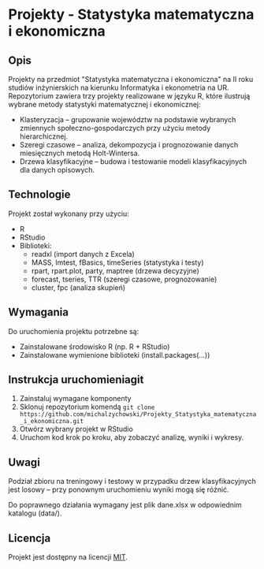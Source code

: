 # Projekty - Statystyka matematyczna i ekonomiczna
## Opis
Projekty na przedmiot "Statystyka matematyczna i ekonomiczna" na II roku studiów inżynierskich na kierunku Informatyka i ekonometria na UR. Repozytorium zawiera trzy projekty realizowane w języku R, które ilustrują wybrane metody statystyki matematycznej i ekonomicznej:
* Klasteryzacja – grupowanie województw na podstawie wybranych zmiennych społeczno-gospodarczych przy użyciu metody hierarchicznej.
* Szeregi czasowe – analiza, dekompozycja i prognozowanie danych miesięcznych metodą Holt-Wintersa.
* Drzewa klasyfikacyjne – budowa i testowanie modeli klasyfikacyjnych dla danych opisowych.

## Technologie
Projekt został wykonany przy użyciu:
* R
* RStudio
* Biblioteki:
    * readxl (import danych z Excela)
    * MASS, lmtest, fBasics, timeSeries (statystyka i testy)
    * rpart, rpart.plot, party, maptree (drzewa decyzyjne)
    * forecast, tseries, TTR (szeregi czasowe, prognozowanie)
    * cluster, fpc (analiza skupień)

## Wymagania
Do uruchomienia projektu potrzebne są:
* Zainstalowane środowisko R (np. R + RStudio)
* Zainstalowane wymienione biblioteki (install.packages(...))

## Instrukcja uruchomieniagit
1. Zainstaluj wymagane komponenty
2. Sklonuj repozytorium komendą `git clone https://github.com/michalzychowski/Projekty_Statystyka_matematyczna_i_ekonomiczna.git`
3. Otwórz wybrany projekt w RStudio
4. Uruchom kod krok po kroku, aby zobaczyć analizę, wyniki i wykresy.

## Uwagi
Podział zbioru na treningowy i testowy w przypadku drzew klasyfikacyjnych jest losowy – przy ponownym uruchomieniu wyniki mogą się różnić.

Do poprawnego działania wymagany jest plik dane.xlsx w odpowiednim katalogu (data/).

## Licencja
Projekt jest dostępny na licencji [MIT](LICENSE).